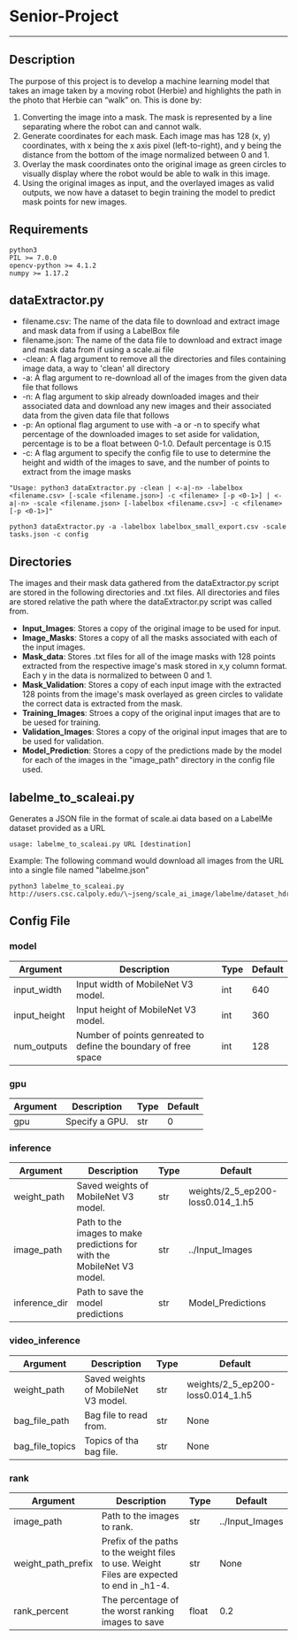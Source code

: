 # Senior-Project
***

## Description
The purpose of this project is to develop a machine learning model that takes an image taken by a moving robot (Herbie) and highlights the path in the photo that Herbie can “walk” on. This is done by: 
1.	Converting the image into a mask. The mask is represented by a line separating where the robot can and cannot walk. 
2.	Generate coordinates for each mask. Each image mas has 128 (x, y) coordinates, with x being the x axis pixel (left-to-right), and y being the distance from the bottom of the image normalized between 0 and 1. 
3.	Overlay the mask coordinates onto the original image as green circles to visually display where the robot would be able to walk in this image. 
4.	Using the original images as input, and the overlayed images as valid outputs, we now have a dataset to begin training the model to predict mask points for new images. 


## Requirements
```
python3
PIL >= 7.0.0
opencv-python >= 4.1.2
numpy >= 1.17.2
```

## dataExtractor.py

* filename.csv: The name of the data file to download and extract image and mask data from if using a LabelBox file
* filename.json: The name of the data file to download and extract image and mask data from if using a scale.ai file
* -clean: A flag argument to remove all the directories and files containing image data, a way to 'clean' all directory
* -a: A flag argument to re-download all of the images from the given data file that follows
* -n: A flag argument to skip already downloaded images and their associated data and download any new images and their associated data from the given data file that follows
* -p: An optional flag argument to use with -a or -n to specify what percentage of the downloaded images to set aside for validation, percentage is to be a float between 0-1.0. Default percentage is 0.15
* -c: A flag argument to specify the config file to use to determine the height and width of the images to save, and the number of points to extract from the image masks
```
"Usage: python3 dataExtractor.py -clean | <-a|-n> -labelbox <filename.csv> [-scale <filename.json>] -c <filename> [-p <0-1>] | <-a|-n> -scale <filename.json> [-labelbox <filename.csv>] -c <filename> [-p <0-1>]"
``` 
```
python3 dataExtractor.py -a -labelbox labelbox_small_export.csv -scale tasks.json -c config
```
## Directories
The images and their mask data gathered from the dataExtractor.py script are stored in the following directories and .txt files. All directories and files are stored relative the path where the dataExtractor.py script was called from.
* **Input_Images**: Stores a copy of the original image to be used for input.
* **Image_Masks**: Stores a copy of all the masks associated with each of the input images.
* **Mask_data**: Stores .txt files for all of the image masks with 128 points extracted from the respective image's mask stored in x,y column format. Each y in the data is normalized to between 0 and 1.
* **Mask_Validation**: Stores a copy of each input image with the extracted 128 points from the image's mask overlayed as green circles to validate the correct data is extracted from the mask.
* **Training_Images**: Stroes a copy of the original input images that are to be uesed for training.
* **Validation_Images**: Stores a copy of the original input images that are to be used for validation.
* **Model_Prediction**: Stores a copy of the predictions made by the model for each of the images in the "image_path" directory in the config file used.

## labelme_to_scaleai.py
Generates a JSON file in the format of scale.ai data based on a LabelMe dataset provided as a URL

```
usage: labelme_to_scaleai.py URL [destination]
```

Example:
The following command would download all images from the URL into a single file named "labelme.json"
```
python3 labelme_to_scaleai.py http://users.csc.calpoly.edu/\~jseng/scale_ai_image/labelme/dataset_hdr
```

## Config File

### **model**
Argument|Description|Type|Default
---|---|---|---
input_width|Input width of MobileNet V3 model.|int|640
input_height|Input height of MobileNet V3 model.|int|360
num_outputs|Number of points genreated to define the boundary of free space|int|128

### **gpu**
Argument|Description|Type|Default
---|---|---|---
gpu|Specify a GPU.|str|0

### **inference**
Argument|Description|Type|Default
---|---|---|---
weight_path|Saved weights of MobileNet V3 model.|str|weights/2_5_ep200-loss0.014_1.h5
image_path|Path to the images to make predictions for with the MobileNet V3 model.|str|../Input_Images
inference_dir|Path to save the model predictions|str|Model_Predictions

### **video_inference**
Argument|Description|Type|Default
---|---|---|---
weight_path|Saved weights of MobileNet V3 model.|str|weights/2_5_ep200-loss0.014_1.h5
bag_file_path|Bag file to read from.|str|None
bag_file_topics|Topics of tha bag file.|str|None


### **rank**
Argument|Description|Type|Default
---|---|---|---
image_path|Path to the images to rank.|str|../Input_Images
weight_path_prefix|Prefix of the paths to the weight files to use. Weight Files are expected to end in _h1-4.|str|None
rank_percent|The percentage of the worst ranking images to save|float|0.2

